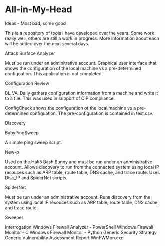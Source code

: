 # All-in-My-Head
Ideas - Most bad, some good

This ia a repository of tools I have developed over the years.  Some work really well, others are still a work in progress.  More information about each will be added over the next several days.

Attack Surface Analyzer

Must be run under an adminitrative account.  Graphical user interface that shows the configuration of the local machine vs a pre-determined configuation. This application is not completed.

Configuration Review

BL_VA_Daily gathers configuration information from a machine and write it to a file.  This was used in support of CIP compliance.

ConfigCheck shows the configuration of the local machine vs a pre-determined configuation.  The pre-configuration is contained in test.csv.

Discovery

BabyPingSweep

A simple ping sweep script.

New-p

Used on the Hak5 Bash Bunny and must be run under an administrative account.  Allows discovery to run from the connected system using local IP resouces such as ARP table, route table, DNS cache, and trace route.  Uses Disc_IP and SpiderNet scripts.

SpiderNet

Must be run under an administrative account.  Runs discovery from the system using local IP resouces such as ARP table, route table, DNS cache, and trace route.

Sweeper


Interrogation
Windows Firewall Analyzer - PowerShell
Windows Firewall Monitor - C
Windows Firewall Monitor - Python
Generic Security Strategy
Generic Vulnerability Assessment Report
WinFWMon.exe
